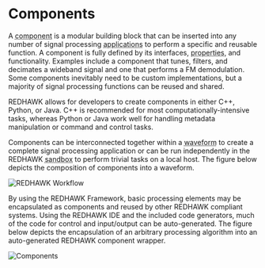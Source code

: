 # Components

A <abbr title="See Glossary.">component</abbr> is a modular building block that can be inserted into any number of signal processing <abbr title="See Glossary.">applications</abbr> to perform a specific and reusable function. A component is fully defined by its interfaces, <abbr title="See Glossary.">properties</abbr>, and functionality. Examples include a component that tunes, filters, and decimates a wideband signal and one that performs a FM demodulation. Some components inevitably need to be custom implementations, but a majority of signal processing functions can be reused and shared.

REDHAWK allows for developers to create components in either C++, Python, or Java. C++ is recommended for most computationally-intensive tasks, whereas Python or Java work well for handling metadata manipulation or command and control tasks.

Components can be interconnected together within a <abbr title="See Glossary.">waveform</abbr> to create a complete signal processing application or can be run independently in the REDHAWK <abbr title="See Glossary.">sandbox</abbr> to perform trivial tasks on a local host. The figure below depicts the composition of components into a waveform.

![REDHAWK Workflow](img/REDHAWK_Component_Workflow_Graphic.png)

By using the REDHAWK Framework, basic processing elements may be encapsulated as components and reused by other REDHAWK compliant systems. Using the REDHAWK IDE and the included code generators, much of the code for control and input/output can be auto-generated. The figure below depicts the encapsulation of an arbitrary processing algorithm into an auto-generated REDHAWK component wrapper.

![Components](img/REDHAWK_Component_Container_Graphic.png)

